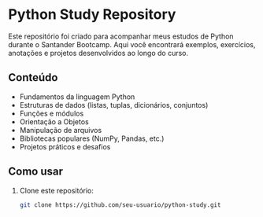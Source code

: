 # Python Study Repository

Este repositório foi criado para acompanhar meus estudos de Python durante o Santander Bootcamp. Aqui você encontrará exemplos, exercícios, anotações e projetos desenvolvidos ao longo do curso.

## Conteúdo

- Fundamentos da linguagem Python
- Estruturas de dados (listas, tuplas, dicionários, conjuntos)
- Funções e módulos
- Orientação a Objetos
- Manipulação de arquivos
- Bibliotecas populares (NumPy, Pandas, etc.)
- Projetos práticos e desafios

## Como usar

1. Clone este repositório:
   ```bash
   git clone https://github.com/seu-usuario/python-study.git
